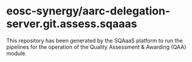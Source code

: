 # eosc-synergy/aarc-delegation-server.git.assess.sqaaas
This repository has been generated by the SQAaaS platform to run the pipelines
for the operation of the
Quality Assessment & Awarding (QAA)
module.